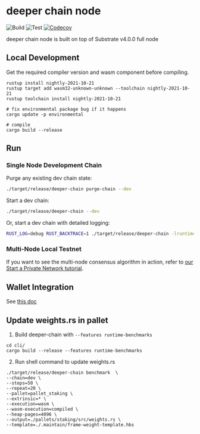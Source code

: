 # deeper chain node

![Build](https://github.com/deeper-chain/deeper-chain/actions/workflows/build.yml/badge.svg)
![Test](https://github.com/deeper-chain/deeper-chain/actions/workflows/test.yml/badge.svg)
[![Codecov](https://codecov.io/gh/deeper-chain/deeper-chain/branch/master/graph/badge.svg)](https://codecov.io/gh/deeper-chain/deeper-chain)

deeper chain node is built on top of Substrate v4.0.0 full node

## Local Development

Get the required compiler version and wasm component before compiling.

```
rustup install nightly-2021-10-21
rustup target add wasm32-unknown-unknown --toolchain nightly-2021-10-21
rustup toolchain install nightly-2021-10-21

# fix environmental package bug if it happens
cargo update -p environmental

# compile
cargo build --release
```

## Run

### Single Node Development Chain

Purge any existing dev chain state:

```bash
./target/release/deeper-chain purge-chain --dev
```

Start a dev chain:

```bash
./target/release/deeper-chain --dev
```

Or, start a dev chain with detailed logging:

```bash
RUST_LOG=debug RUST_BACKTRACE=1 ./target/release/deeper-chain -lruntime=debug --dev
```

### Multi-Node Local Testnet

If you want to see the multi-node consensus algorithm in action, refer to
[our Start a Private Network tutorial](https://substrate.dev/docs/en/tutorials/start-a-private-network/).

## Wallet Integration

See [this doc](wallet-integration.md)

## Update weights.rs in pallet
1. Build deeper-chain with `--features runtime-benchmarks`
```
cd cli/
cargo build --release --features runtime-benchmarks
```
2. Run shell command to update weights.rs
```
./target/release/deeper-chain benchmark  \
--chain=dev \
--steps=50 \
--repeat=20 \
--pallet=pallet_staking \
--extrinsic=* \
--execution=wasm \
--wasm-execution=compiled \
--heap-pages=4096 \
--output=./pallets/staking/src/weights.rs \
--template=./.maintain/frame-weight-template.hbs 
```